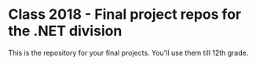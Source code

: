 # Class 2018 - Final project repos for the .NET division

This is the repository for your final projects. You'll use them till 12th grade.
